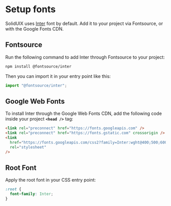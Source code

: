 # Setup fonts

SolidUIX uses [Inter](https://rsms.me/inter) font by default.
Add it to your project via Fontsource, or with the Google Fonts CDN.

## Fontsource

Run the following command to add Inter through Fontsource to your project:

```sh
npm install @fontsource/inter
```

Then you can import it in your entry point like this:

```ts
import "@fontsource/inter";
```

## Google Web Fonts

To install Inter through the Google Web Fonts CDN, add the following code inside your project **`<head />`** tag:

```html
<link rel="preconnect" href="https://fonts.googleapis.com" />
<link rel="preconnect" href="https://fonts.gstatic.com" crossorigin />
<link
  href="https://fonts.googleapis.com/css2?family=Inter:wght@400;500;600&display=swap"
  rel="stylesheet"
/>
```

## Root Font

Apply the root font in your CSS entry point:

```css
:root {
  font-family: Inter;
}
```
